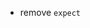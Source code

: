 <!-- - update controllers return type (mix sqlx with warp) -->
<!-- - add jwt -->
<!-- - add encription to passwords -->
<!-- - move database to helpers -->
- remove `expect`
